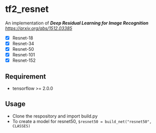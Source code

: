 # tf2_resnet

An implementation of _**Deep Residual Learning for Image Recognition** https://arxiv.org/abs/1512.03385_

- [x] Resnet-18
- [x] Resnet-34
- [x] Resnet-50
- [x] Resnet-101
- [x] Resnet-152

## Requirement
- tensorflow >= 2.0.0

## Usage
- Clone the respository and import build.py
- To create a model for resnet50, ``$resnet50 = build_net("resnet50", CLASSES)``
